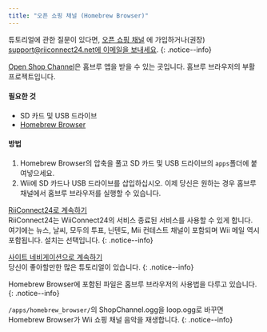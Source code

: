 ```yaml
---
title: "오픈 쇼핑 채널 (Homebrew Browser)"
---
```


튜토리얼에 관한 질문이 있다면, [오픈 쇼핑 채널](https://discord.gg/osc) 에 가입하거나(권장) [support@riiconnect24.net에 이메일을 보내세요](mailto:support@riiconnect24.net).
{: .notice--info}

[Open Shop Channel](https://oscwii.org/)은 홈브루 앱을 받을 수 있는 곳입니다. 홈브루 브라우저의 부활 프로젝트입니다.

#### 필요한 것
* SD 카드 및 USB 드라이브
* [Homebrew Browser](/assets/files/homebrew_browser_v0.3.9e.zip)

#### 방법

1. Homebrew Browser의 압축을 풀고 SD 카드 및 USB 드라이브의 `apps`폴더에 붙여넣으세요.
2. Wii에 SD 카드나 USB 드라이브를 삽입하십시오. 이제 당신은 원하는 경우 홈브루 채널에서 홈브루 브라우저를 실행할 수 있습니다.

[RiiConnect24로 계속하기](riiconnect24)<br> RiiConnect24는 WiiConnect24의 서비스 종료된 서비스를 사용할 수 있게 합니다. 여기에는 뉴스, 날씨, 모두의 투표, 닌텐도, Mii 컨테스트 채널이 포함되며 Wii 메일 역시 포함됩니다. 설치는 선택입니다.
{: .notice--info}

[사이트 네비게이션으로 계속하기](site-navigation)<br>당신이 좋아할만한 많은 튜토리얼이 있습니다.
{: .notice--info}

Homebrew Browser에 포함된 파일은 홈브루 브라우저의 사용법을 다루고 있습니다.
{: .notice--info}

`/apps/homebrew_browser/`의 ShopChannel.ogg을 loop.ogg로 바꾸면 Homebrew Browser가 Wii 쇼핑 채널 음악을 재생합니다.
{: .notice--info}
